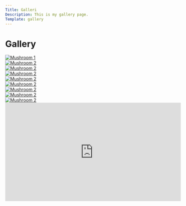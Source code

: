 ```yaml
---
Title: Galleri  
Description: This is my gallery page.
Template: gallery
---
```


Gallery
==========

<div class="gallery-item pic1">
    <a href="%assets_url%/img/pic1.jpg">
        <picture>
            <source media="(min-width: 401px) and (max-width: 800px )" srcset="%base_url%/image/pic1.jpg?h=400&w=400&crop-to-fit&aro">
            <source media="(max-width: 250px )" srcset="%base_url%/image/pic1.jpg?h=250&w=250&crop-to-fit&aro">
            <img src="image/pic1.jpg?w=300&h=300&crop-to-fit&aro" alt="Mushroom 1">
        </picture>
    </a>
</div>

<div class="gallery-item pic2">
    <a href="%assets_url%/img/pic2.jpg">
        <picture>
            <source media="(min-width: 401px) and (max-width: 800px )" srcset="%base_url%/image/pic2.jpg?h=400&w=400&crop-to-fit&aro">
            <source media="(max-width: 250px )" srcset="%base_url%/image/pic2.jpg?h=250&w=250&crop-to-fit&aro">
            <img src="image/pic2.jpg?w=300&h=300&crop-to-fit&aro" alt="Mushroom 2">
        </picture>
    </a>
</div>

<div class="gallery-item pic3">
    <a href="%assets_url%/img/pic3.jpg">
        <picture>
            <source media="(min-width: 401px) and (max-width: 800px )" srcset="%base_url%/image/pic3.jpg?h=400&w=400&crop-to-fit&aro">
            <source media="(max-width: 250px )" srcset="%base_url%/image/pic3.jpg?h=250&w=250&crop-to-fit&aro">
            <img src="image/pic3.jpg?w=300&h=300&crop-to-fit&aro" alt="Mushroom 2">
        </picture>
    </a>
</div>

<div class="gallery-item pic4">
    <a href="%assets_url%/img/pic4.jpg">
        <picture>
            <source media="(min-width: 401px) and (max-width: 800px )" srcset="%base_url%/image/pic4.jpg?h=400&w=400&crop-to-fit&aro">
            <source media="(max-width: 250px )" srcset="%base_url%/image/pic4.jpg?h=250&w=250&crop-to-fit&aro">
            <img src="image/pic4.jpg?w=300&h=300&crop-to-fit&aro" alt="Mushroom 2">
        </picture>
    </a>
</div>

<div class="gallery-item pic5">
    <a href="%assets_url%/img/pic5.jpg">
        <picture>
            <source media="(min-width: 401px) and (max-width: 800px )" srcset="%base_url%/image/pic5.jpg?h=400&w=400&crop-to-fit&aro">
            <source media="(max-width: 250px )" srcset="%base_url%/image/pic5.jpg?h=250&w=250&crop-to-fit&aro">
            <img src="image/pic5.jpg?w=300&h=300&crop-to-fit&aro" alt="Mushroom 2">
        </picture>
    </a>
</div>

<div class="gallery-item pic6">
    <a href="%assets_url%/img/pic6.jpg">
        <picture>
            <source media="(min-width: 401px) and (max-width: 800px )" srcset="%base_url%/image/pic6.jpg?h=400&w=400&crop-to-fit&aro">
            <source media="(max-width: 250px )" srcset="%base_url%/image/pic6.jpg?h=250&w=250&crop-to-fit&aro">
            <img src="image/pic6.jpg?w=300&h=300&crop-to-fit&aro" alt="Mushroom 2">
        </picture>
    </a>
</div>

<div class="gallery-item pic7">
    <a href="%assets_url%/img/pic7.jpg">
        <picture>
            <source media="(min-width: 401px) and (max-width: 800px )" srcset="%base_url%/image/pic7.jpg?h=400&w=400&crop-to-fit&aro">
            <source media="(max-width: 250px )" srcset="%base_url%/image/pic7.jpg?h=250&w=250&crop-to-fit&aro">
            <img src="image/pic7.jpg?w=300&h=300&crop-to-fit&aro" alt="Mushroom 2">
        </picture>
    </a>
</div>

<div class="gallery-item pic8">
    <a href="%assets_url%/img/pic8.jpg">
        <picture>
            <source media="(min-width: 401px) and (max-width: 800px )" srcset="%base_url%/image/pic8.jpg?h=400&w=400&crop-to-fit&aro">
            <source media="(max-width: 250px )" srcset="%base_url%/image/pic8.jpg?h=250&w=250&crop-to-fit&aro">
            <img src="image/pic8.jpg?w=300&h=300&crop-to-fit&aro" alt="Mushroom 2">
        </picture>
    </a>
</div>

<div class="gallery-item pic9">
    <a href="%assets_url%/img/pic9.jpg">
        <picture>
            <source media="(min-width: 401px) and (max-width: 800px )" srcset="%base_url%/image/pic9.jpg?h=400&w=400&crop-to-fit&aro">
            <source media="(max-width: 250px )" srcset="%base_url%/image/pic9.jpg?h=250&w=250&crop-to-fit&aro">
            <img src="image/pic9.jpg?w=300&h=300&crop-to-fit&aro" alt="Mushroom 2">
        </picture>
    </a>
</div>

<div class="gallery-item embed-container">
    <iframe width="560" height="315" src="https://www.youtube.com/embed/KVd7UecgPTw?si=JL634vLLfvOA3R1a" title="YouTube video player" frameborder="0" allow="accelerometer; autoplay; clipboard-write; encrypted-media; gyroscope; picture-in-picture; web-share" allowfullscreen></iframe>
</div>